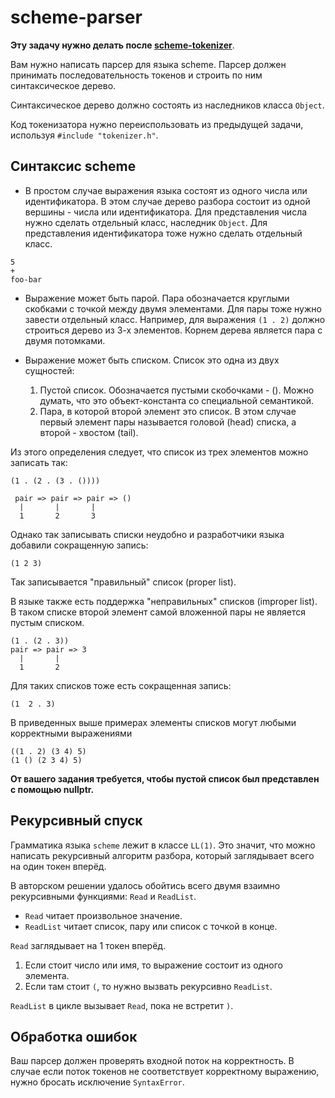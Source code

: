 # scheme-parser

**Эту задачу нужно делать после [scheme-tokenizer](../tokenizer/README.md)**.

Вам нужно написать парсер для языка scheme. Парсер должен принимать последовательность токенов и строить по ним
синтаксическое дерево.

Синтаксическое дерево должно состоять из наследников класса `Object`.

Код токенизатора нужно переиспользовать из предыдущей задачи, используя `#include "tokenizer.h"`.

## Синтаксис scheme

* В простом случае выражения языка состоят из одного числа или идентификатора. В этом случае дерево разбора состоит из
  одной вершины - числа или идентификатора. Для представления числа нужно сделать отдельный класс, наследник `Object`.
  Для представления идентификатора тоже нужно сделать отдельный класс.

```
5
+
foo-bar
```

* Выражение может быть парой. Пара обозначается круглыми скобками с точкой между двумя элементами. Для пары тоже нужно
  завести отдельный класс. Например, для выражения `(1 . 2)` должно строиться дерево из 3-х элементов. Корнем дерева
  является пара с двумя потомками.


* Выражение может быть списком. Список это одна из двух сущностей:

    1. Пустой список. Обозначается пустыми скобочками - (). Можно думать, что это объект-константа со специальной
       семантикой.
    2. Пара, в которой второй элемент это список. В этом случае первый элемент пары называется головой (head) списка, а
       второй - хвостом (tail).

Из этого определения следует, что список из трех элементов можно записать так:

```
(1 . (2 . (3 . ())))

 pair => pair => pair => ()
  |       |       |
  1       2       3
```

Однако так записывать списки неудобно и разработчики языка добавили сокращенную запись:

```
(1 2 3)
```

Так записывается "правильный" список (proper list).

В языке также есть поддержка "неправильных" списков (improper list). В таком списке второй элемент самой вложенной пары
не является пустым списком.

```
(1 . (2 . 3))
pair => pair => 3
  |       |
  1       2
```

Для таких списков тоже есть сокращенная запись:

```
(1  2 . 3)
```

В приведенных выше примерах элементы списков могут любыми корректными выражениями

```
((1 . 2) (3 4) 5)
(1 () (2 3 4) 5)
```

**От вашего задания требуется, чтобы пустой список был представлен с помощью nullptr.**

## Рекурсивный спуск

Грамматика языка `scheme` лежит в классе `LL(1)`. Это значит, что можно написать рекурсивный алгоритм разбора, который
заглядывает всего на один токен вперёд.

В авторском решении удалось обойтись всего двумя взаимно рекурсивными функциями:
`Read` и `ReadList`.

- `Read` читает произвольное значение.
- `ReadList` читает список, пару или список с точкой в конце.

`Read` заглядывает на 1 токен вперёд.

1. Если стоит число или имя, то выражение состоит из одного элемента.
2. Если там стоит `(`, то нужно вызвать рекурсивно `ReadList`.

`ReadList` в цикле вызывает `Read`, пока не встретит `)`.

## Обработка ошибок

Ваш парсер должен проверять входной поток на корректность. В случае если поток токенов не соответствует корректному
выражению, нужно бросать исключение `SyntaxError`.
